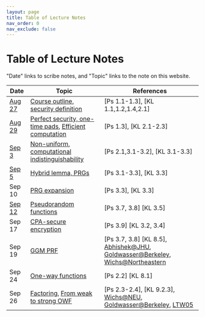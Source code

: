```yaml
---
layout: page
title: Table of Lecture Notes
nav_order: 0
nav_exclude: false
---
```


Table of Lecture Notes
========

"Date" links to scribe notes, and "Topic" links to the note on this website.

| Date      | Topic                                     | References  |
| --------- | ----------------------------------------- | ----------- |
| [Aug 27](assets/pdf/0827-scribe-intro.pdf)    | [Course outline, security definition](1-intro.md)  | [Ps 1.1-1.3], [KL 1.1,1.2,1.4,2.1] |
| [Aug 29](assets/pdf/cs6222_scribe_1.pdf)     | [Perfect security, one-time pads](1-intro.md), [Efficient computation](2-prg.md#efficient-computation-and-efficient-adversaries)    | [Ps 1.3], [KL 2.1-2.3] |
| [Sep 3](assets/pdf/0903-comp-ind.pdf)     | [Non-uniform, computational indistinguishability](2-prg.md#computational-indistinguishability)    | [Ps 2.1,3.1-3.2], [KL 3.1-3.3] |
| [Sep 5](assets/pdf/0905-prg.pdf)     | [Hybrid lemma, PRGs](3-prg.md#pseudo-random-generator)    | [Ps 3.1-3.3], [KL 3.3] |
| Sep 10    | [PRG expansion](3-prg.md#lemma-expansion-of-a-prg)    | [Ps 3.3], [KL 3.3] |
| [Sep 12](assets/pdf/0912_psr.pdf)    | [Pseudorandom functions](3-prg.md#pseudo-random-functions)    | [Ps 3.7, 3.8] [KL 3.5] |
| Sep 17    | [CPA-secure encryption](-prg.md#secure-encryption-scheme)    | [Ps 3.9] [KL 3.2, 3.4] |
| Sep 19    | [GGM PRF](2-prg.md#ggm-construction-of-prf)    | [Ps 3.7, 3.8] [KL 8.5], [Abhishek@JHU](https://www.cs.jhu.edu/~abhishek/classes/CS600-642-442-Fall2018/L05.pdf), [Goldwasser@Berkeley](https://inst.eecs.berkeley.edu/~cs276/fa20/slides/lec5.pdf), [Wichs@Northeastern](https://www.khoury.northeastern.edu/home/wichs/class/crypto-fall15/lecture9.pdf) |
| Sep 24    | [One-way functions](2-owf.md#definition-of-one-way-functions)    | [Ps 2.2] [KL 8.1] |
| Sep 26    | [Factoring](3-owf.md#primes-and-factoring), [From weak to strong OWF](3-owf.md#from-weak-owf-to-strong-owf)    | [Ps 2.3-2.4], [KL 9.2.3], [Wichs@NEU](https://www.ccs.neu.edu/home/wichs/class/crypto-fall17/lecture10.pdf), [Goldwasser@Berkeley](https://inst.eecs.berkeley.edu/~cs276/fa20/slides/lec7.pdf), [LTW05](https://lucatrevisan.github.io/pubs/LTW05.pdf) |


<!-- 
| Feb 8     | [Pseudo-random functions](3-prg.md#pseudo-random-functions)    | [Ps 3.7, 3.8] [KL 8.5] |
| Feb 13    | [CPA-secure encryption](3-prg.md#secure-encryption-scheme)    | [Ps 3.9] [KL 3.2, 3.4] |
| Feb 15    | [Pseudo-random functions](3-prg.md#pseudo-random-functions)    | [Ps 3.7, 3.8] [KL 8.5], [Abhishek@JHU](https://www.cs.jhu.edu/~abhishek/classes/CS600-642-442-Fall2018/L05.pdf), [Goldwasser@Berkeley](https://inst.eecsb.erkeley.edu/~cs276/fa20/slides/lec5.pdf), [Wichs@Northeastern](https://www.khoury.northeastern.edu/home/wichs/class/crypto-fall15/lecture9.pdf) |
| Feb 20    | [One-way functions](2-owf.md#definition-of-one-way-functions)    | [Ps 2.2] [KL 8.1] |
| Feb 22    | [Factoring, reduction](2-owf.md#primes-and-factoring)    | [Ps 2.3-2.4], [KL 9.2.3] |
| Feb 27    | [From weak to strong OWF](2-owf.md#from-weak-owf-to-strong-owf)    | [Ps 2.4], [Wichs@NEU](https://www.ccs.neu.edu/home/wichs/class/crypto-fall17/lecture10.pdf), [Goldwasser@Berkeley](https://inst.eecs.berkeley.edu/~cs276/fa20/slides/lec7.pdf), [LTW05](https://lucatrevisan.github.io/pubs/LTW05.pdf) |
| Feb 29    | [Universal OWF](2-owf.md#a-universal-owf)    | [Ps 2.13], [Wichs@NEU](https://www.ccs.neu.edu/home/wichs/class/crypto-fall17/lecture10.pdf) |
| Mar 12    | [Hard-core lemma](4-gole.md)    | [Ps 3.4] [KL 8.3.3] [Bellare@UCSD](https://cseweb.ucsd.edu/~mihir/papers/gl.pdf) |
| Mar 14    | [Hard-core lemma](4-gole.md#warmup-assumption-2)    | [Ps 3.4] [KL 8.3.3] [Bellare@UCSD](https://cseweb.ucsd.edu/~mihir/papers/gl.pdf) |
| Mar 19    | [Min-entropy, Mazor-Pass](4-gole.md#min-entropy-and-leftover-hash-lemma)    | [Barak@Princeton](https://www.cs.princeton.edu/courses/archive/spr08/cos598D/scribe3.pdf), [Mazor-Pass 2023](https://eprint.iacr.org/2023/1451.pdf) |
| Mar 21    | [Mazor-Pass PRG](4-gole.md#prg-from-any-owf)    | [Mazor-Pass 2023](https://eprint.iacr.org/2023/1451.pdf) and the [video recording at TCC 2023](https://www.youtube.com/watch?v=o2BPkhdPAg4&t=133s) |
| Mar 26    | [Message Authentication](5-auth.md)    | [Ps 5.1, 5.2] [KL 4.1-4.3] |
| Mar 28    | [Digital Signatures](5-auth.md#digital-signature-schemes)    | [Ps 5.3] [KL 13.1, 13.2, 13.6, 14.4], [Lamport'79](https://lamport.azurewebsites.net/pubs/dig-sig.pdf), [Goldwasser@Berkeley](https://inst.eecs.berkeley.edu/~cs276/fa20/slides/lec12.pdf) |
| Apr 2     | [Zero-knowledge proof](6-zkp)    | [Ps 4.1-4.6] |
| Apr 4     | [Application of ZKP](6-zkp#application-identification-with-repudiation)    | [Ps 4.9] |
| Apr 9     | [ZKP for graph 3-coloring](6-zkp.md#graph-3-coloring)    | [Ps 4.7-4.9] |
| Apr 11    | [Commitments](6-zkp.md#commitment)  [ZKP for NP](6-zkp.md#any-language-in-class-np)    | [Ps 4.7] |
| ...       |                 |   |
| Apr 30    | (last lecture)    |  |
 -->

<!-- 
| Sep 4     | [Factoring, reduction](2-owf.md#primes-and-factoring)    | [Ps 2.3-2.4], [KL 9.2.3] |
| Sep 6     | [From weak to strong OWF](2-owf.md#from-weak-owf-to-strong-owf)    | [Ps 2.4], [Wichs@NEU](https://www.ccs.neu.edu/home/wichs/class/crypto-fall17/lecture10.pdf), [Goldwasser@Berkeley](https://inst.eecs.berkeley.edu/~cs276/fa20/slides/lec7.pdf), [LTW05](https://lucatrevisan.github.io/pubs/LTW05.pdf) |
| Sep 11    | [Primality testing](2-owf.md#primality-testing)    | [KL 9.2.2] |
| Sep 13    | [Finish Miller-Rabin, universal OWF](2-owf.md#a-universal-owf)    | [Ps 2.13], [Wichs@NEU](https://www.ccs.neu.edu/home/wichs/class/crypto-fall17/lecture10.pdf) |
| Oct 4     | [Construct PRG, hard-core lemma](3-prg.md#hard-core-bits-from-any-owf)    | [Ps 3.4] [KL 8.1.3,8.2,8.3] |
| Oct 9     | [Hard-core lemma](3-prg.md#hard-core-bits-from-any-owf)    | [Ps 3.4] [KL 8.3.3] [Bellare@UCSD](https://cseweb.ucsd.edu/~mihir/papers/gl.pdf) |
| Oct 11    | [Recitation, pairwise independent hash, entropy](3-1-prg-const.md)    | [V, Pseudorandomness] [Barak@Princeton](https://www.cs.princeton.edu/courses/archive/spr08/cos598D/scribe3.pdf) |
| Oct 16    | [Weak pseudo-entropy generator](3-1-prg-const.md#weak-pseudo-entropy-generator-peg)    | [Barak@Princeton](https://www.cs.princeton.edu/courses/archive/spr08/cos598D/scribe3.pdf) |
| Oct 18    | [Pseudo-entropy generator](3-1-prg-const.md#peg-from-weak-peg)    | [Barak@Princeton] |
| Oct 23    | [From PEG to PRG](3-1-prg-const.md#prg-from-peg)    | [Barak@Princeton] |
| Oct 25    | [Message Authentication](4-auth.md)    | [Ps 5.1, 5.2] [KL 4.1-4.3] |
| Oct 30    | [Digital Signatures](4-auth.md#digital-signature-schemes)    | [Ps 5.3] [KL 13.1, 13.2, 13.6, 14.4], [Lamport'79](https://lamport.azurewebsites.net/pubs/dig-sig.pdf), [Goldwasser@Berkeley](https://inst.eecs.berkeley.edu/~cs276/fa20/slides/lec12.pdf) |
| Nov 1     | [Collision-resistant hash, discrete log](4-auth.md#collision-resistant-hash-functions)    | [Ps 5.5] [KL 9.3] |
| Nov 6     | [Zero-knowledge proofs, commitments](5-zkp.md)    | [Ps 4.1-4.6] |
| Nov 8     | [ZKP for graph 3-coloring](5-zkp.md#graph-3-coloring)    | [Ps 4.7-4.9] |
| Nov 13    | [Learning with errors, homomorphic encryption](6-enc.md)    | [KL 14.3] |
| Nov 15    | [Public-key encryption, multiplicative HE](6-enc.md#public-key-encryption-from-additive-homomorphic-encryption)    | [Rothblum, TCC 2011](https://www.iacr.org/archive/tcc2011/65970216/65970216.pdf), [BV, FOCS 2011](https://eprint.iacr.org/2011/344.pdf) [BGV, ITCS 2012](https://people.csail.mit.edu/vinodv/6892-Fall2013/BGV.pdf) |
| Nov 20    | [Bootstrapping FHE, PIR](6-enc.md#fully-homomorphic-using-bootstrapping)    | [Gentry, STOC 2009](https://dl.acm.org/doi/10.1145/1536414.1536440), [LMW, STOC 2023](https://weikailin.github.io/cs6222-fa23/6-enc/eprint.iacr.org/2022/1703.pdf) |
| Nov 27    | [Shamir secret sharing](7-mpc.md#secret-sharing)    | [Ps 6.1], [Arora@Princeton](https://www.cs.princeton.edu/courses/archive/fall16/cos521/Lectures/lec21.pdf) |
| Nov 29    | [Yao's garbling, oblivious transfer](7-mpc.md#secret-sharing)    | [Ps 6.2], [Barak@Princeton](https://www.cs.princeton.edu/courses/archive/fall07/cos433/lec19.pdf) |
| Dec 4     | Project presentations    |  |
 -->
